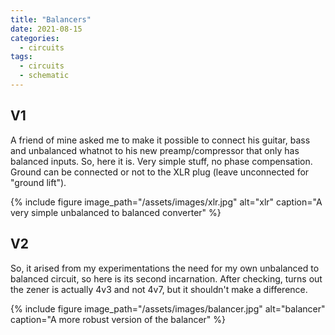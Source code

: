 ```yaml
---
title: "Balancers"
date: 2021-08-15
categories:
  - circuits
tags:
  - circuits
  - schematic
---
```


## V1

A friend of mine asked me to make it possible to connect his guitar, bass and unbalanced whatnot to his new preamp/compressor that only has balanced inputs. So, here it is. Very simple stuff, no phase compensation. Ground can be connected or not to the XLR plug (leave unconnected for "ground lift").

{% include figure image_path="/assets/images/xlr.jpg" alt="xlr" caption="A very simple unbalanced to balanced converter" %}



## V2
So, it arised from my experimentations the need for my own unbalanced to balanced circuit, so here is its second incarnation. After checking, turns out the zener is actually 4v3 and not 4v7, but it shouldn't make a difference. 

{% include figure image_path="/assets/images/balancer.jpg" alt="balancer" caption="A more robust version of the balancer" %}


